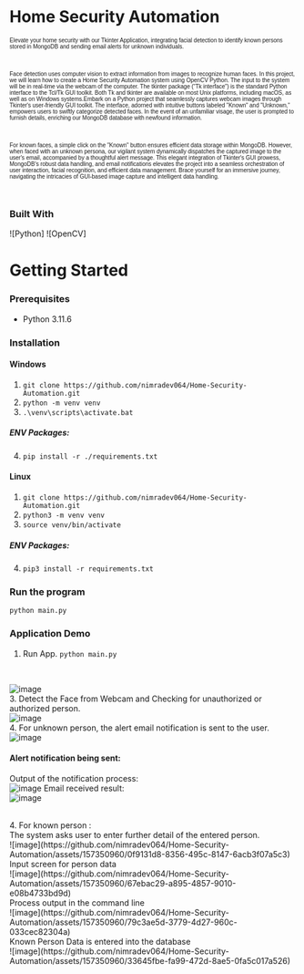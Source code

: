 # Home Security Automation

 <p style="font-size: 10px; font-family: 'Arial', sans-serif;">Elevate your home security with our Tkinter Application, integrating facial detection to identify known persons stored in MongoDB and sending email alerts for unknown individuals.</p><br>
 <p style="font-size: 10px; font-family: 'Arial', sans-serif;"> Face detection uses computer vision to extract information from images to recognize human faces. In this project, we will learn how to create a Home Security Automation system using OpenCV Python. The input to the system will be in real-time via the webcam of the computer. The tkinter package (“Tk interface”) is the standard Python interface to the Tcl/Tk GUI toolkit. Both Tk and tkinter are available on most Unix platforms, including macOS, as well as on Windows systems.Embark on a Python project that seamlessly captures webcam images through Tkinter's user-friendly GUI toolkit. The interface, adorned with intuitive buttons labeled "Known" and "Unknown," empowers users to swiftly categorize detected faces. In the event of an unfamiliar visage, the user is prompted to furnish details, enriching our MongoDB database with newfound information.</p><br>
<p style="font-size: 10px; font-family: 'Arial', sans-serif;">For known faces, a simple click on the "Known" button ensures efficient data storage within MongoDB. However, when faced with an unknown persona, our vigilant system dynamically dispatches the captured image to the user's email, accompanied by a thoughtful alert message. This elegant integration of Tkinter's GUI prowess, MongoDB's robust data handling, and email notifications elevates the project into a seamless orchestration of user interaction, facial recognition, and efficient data management. Brace yourself for an immersive journey, navigating the intricacies of GUI-based image capture and intelligent data handling.</p><br> 

### Built With

![Python]  ![OpenCV] 

# Getting Started

### Prerequisites

* Python 3.11.6

### Installation  

#### Windows  
  
1. `git clone https://github.com/nimradev064/Home-Security-Automation.git`  
2. `python -m venv venv`  
3. `.\venv\scripts\activate.bat`  
##### ENV Packages:  
4.  `pip install -r ./requirements.txt`

#### Linux  
  
1. `git clone https://github.com/nimradev064/Home-Security-Automation.git`  
2. `python3 -m venv venv`  
3. `source venv/bin/activate`
##### ENV Packages:  
4. `pip3 install -r requirements.txt`


### Run the program

`python main.py`

### Application Demo 

1. Run App.
   `python main.py`
 <br>
   
![image](https://github.com/nimradev064/Home-Security-Automation/assets/157350960/eafbc237-7ed6-4c7f-896b-a88f894da4fc)
 <br>
3. Detect the Face from Webcam and Checking for unauthorized or authorized person.<br>
   ![image](https://github.com/nimradev064/Home-Security-Automation/assets/157350960/ef814eb1-b288-42e1-a46f-f533016f6683)
<br>
4. For unknown person, the alert email notification is sent to the user. <br>
   ![image](https://github.com/nimradev064/Home-Security-Automation/assets/157350960/3f70f381-c27a-405a-9138-2082c2366547)
#### Alert notification being sent: <br>
Output of the notification process:  <br>
   ![image](https://github.com/nimradev064/Home-Security-Automation/assets/157350960/2d867712-fc99-40b1-a9b8-4733d502bfee)
Email received result: <br>
![image](https://github.com/nimradev064/Home-Security-Automation/assets/157350960/3ff115e6-b99d-4689-9088-d84d279e2810)

<br>
4. For known person : <br>
The system asks user to enter further detail of the entered person. <br>
![image](https://github.com/nimradev064/Home-Security-Automation/assets/157350960/0f9131d8-8356-495c-8147-6acb3f07a5c3)
<br>
Input screen for person data <br>
![image](https://github.com/nimradev064/Home-Security-Automation/assets/157350960/67ebac29-a895-4857-9010-e08b4733bd9d)
<br>
Process output in the command line <br>
![image](https://github.com/nimradev064/Home-Security-Automation/assets/157350960/79c3ae5d-3779-4d27-960c-033cec82304a)
<br>
Known Person Data is entered into the database <br>
![image](https://github.com/nimradev064/Home-Security-Automation/assets/157350960/33645fbe-fa99-472d-8ae5-0fa5c017a526)












   


